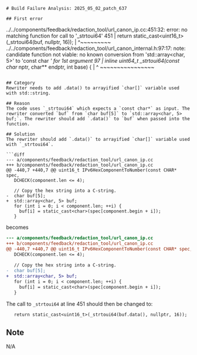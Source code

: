```
# Build Failure Analysis: 2025_05_02_patch_637

## First error

```
../../components/feedback/redaction_tool/url_canon_ip.cc:451:32: error: no matching function for call to '_strtoui64'
  451 |   return static_cast<uint16_t>(_strtoui64(buf, nullptr, 16));
      |                                ^~~~~~~~~~
../../components/feedback/redaction_tool/url_canon_internal.h:97:17: note: candidate function not viable: no known conversion from 'std::array<char, 5>' to 'const char *' for 1st argument
   97 | inline uint64_t _strtoui64(const char* nptr, char** endptr, int base) {
      |                 ^          ~~~~~~~~~~~~~~~~
```

## Category
Rewriter needs to add .data() to arrayified `char[]` variable used with std::string.

## Reason
The code uses `_strtoui64` which expects a `const char*` as input. The rewriter converted `buf` from `char buf[5]` to `std::array<char, 5> buf;`. The rewriter should add `.data()` to `buf` when passed into the function.

## Solution
The rewriter should add `.data()` to arrayified `char[]` variable used with `_strtoui64`.

```diff
--- a/components/feedback/redaction_tool/url_canon_ip.cc
+++ b/components/feedback/redaction_tool/url_canon_ip.cc
@@ -440,7 +440,7 @@ uint16_t IPv6HexComponentToNumber(const CHAR* spec,
   DCHECK(component.len <= 4);
 
   // Copy the hex string into a C-string.
-  char buf[5];
+  std::array<char, 5> buf;
   for (int i = 0; i < component.len; ++i) {
     buf[i] = static_cast<char>(spec[component.begin + i]);
   }

```
becomes
```diff
--- a/components/feedback/redaction_tool/url_canon_ip.cc
+++ b/components/feedback/redaction_tool/url_canon_ip.cc
@@ -440,7 +440,7 @@ uint16_t IPv6HexComponentToNumber(const CHAR* spec,
   DCHECK(component.len <= 4);
 
   // Copy the hex string into a C-string.
-  char buf[5];
+  std::array<char, 5> buf;
   for (int i = 0; i < component.len; ++i) {
     buf[i] = static_cast<char>(spec[component.begin + i]);
   }
```

The call to `_strtoui64` at line 451 should then be changed to:
```
   return static_cast<uint16_t>(_strtoui64(buf.data(), nullptr, 16));
```

## Note
N/A